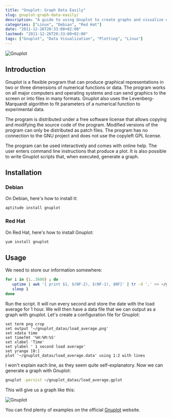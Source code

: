 ```yaml
---
title: "Gnuplot: Graph Data Easily"
slug: gnuplot-graph-data-easily/
description: "A guide to using Gnuplot to create graphs and visualize data in 2D and 3D formats with examples and configuration."
categories: ["Linux", "Debian", "Red Hat"]
date: "2011-12-26T20:33:00+02:00"
lastmod: "2011-12-26T20:33:00+02:00"
tags: ["Gnuplot", "Data Visualization", "Plotting", "Linux"]
---
```


![Gnuplot](../../static/images/gnuplot_logo.avif)

## Introduction

Gnuplot is a flexible program that can produce graphical representations in two or three dimensions of numerical functions or data. The program works on all major computers and operating systems and can send graphics to the screen or into files in many formats. Gnuplot also uses the Levenberg-Marquardt algorithm to fit parameters of a numerical function to experimental data.

The program is distributed under a free software license that allows copying and modifying the source code of the program. Modified versions of the program can only be distributed as patch files. The program has no connection to the GNU project and does not use the copyleft GPL license.

The program can be used interactively and comes with online help. The user enters command line instructions that produce a plot. It is also possible to write Gnuplot scripts that, when executed, generate a graph.

## Installation

### Debian

On Debian, here's how to install it:

```bash
aptitude install gnuplot
```

### Red Hat

On Red Hat, here's how to install Gnuplot:

```bash
yum install gnuplot
```

## Usage

We need to store our information somewhere:

```bash
for i in {1..3600} ; do
   uptime | awk '{ print $1, $(NF-2), $(NF-1), $NF}' | tr -d ',' >> ~/gnuplot_datas/load_average.datas
   sleep 1
done
```

Run the script. It will run every second and store the date with the load average for 1 hour. We will then have a data file that we can output as a graph with gnuplot. Let's create a configuration file for Gnuplot:

```gnuplot
set term png crop
set output '~/gnuplot_datas/load_average.png'
set xdata time
set timefmt '%H:%M:%S'
set xlabel 'Time'
set ylabel ' 1 second load average'
set yrange [0:]
plot '~/gnuplot_datas/load_average.data' using 1:2 with lines
```

I won't explain each line, as they seem quite self-explanatory. Now we can generate a graph with Gnuplot:

```bash
gnuplot -persist ~/gnuplot_datas/load_average.gplot
```

This will give us a graph like this:

![Gnuplot](../../static/images/gnuplot.avif)

You can find plenty of examples on the official [Gnuplot](https://www.gnuplot.info/) website.
